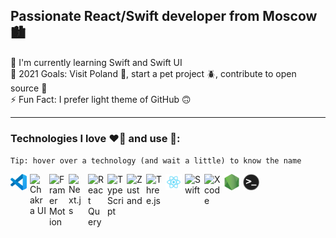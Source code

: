 ## Passionate React/Swift developer from Moscow 🏙️
:seedling: I'm currently learning Swift and Swift UI   
:crystal_ball: 2021 Goals: Visit Poland :ocean:, start a pet project :beetle:, contribute to open source :floppy_disk:  
:zap: Fun Fact: I prefer light theme of GitHub 🙃

<hr />

### Technologies I love ❤️‍🔥 and use 🔨:
`Tip: hover over a technology (and wait a little) to know the name`

<img align="left" alt="Visual Studio Code" title="Visual Studio Code" width="26px" style="margin-right: 5px" src="https://raw.githubusercontent.com/github/explore/80688e429a7d4ef2fca1e82350fe8e3517d3494d/topics/visual-studio-code/visual-studio-code.png" />
<img align="left" alt="Chakra UI" title="Chakra UI" width="26px" style="margin-right: 5px" src="https://i.ibb.co/v1X8Qxy/chakra.png" />
<img align="left" alt="Framer Motion" title="Framer Motion" width="26px" style="margin-right: 5px" src="https://i.ibb.co/3fJr4rS/framer-motion.png" />
<img align="left" alt="Next.js" title="Next.js" width="26px" style="margin-right: 5px" src="https://i.ibb.co/kgDhQGT/next-js.png" />
<img align="left" alt="React Query" title="React Query" width="26px" style="margin-right: 5px" src="https://miro.medium.com/max/400/1*Yt_kxgaoVwFX_lO3lwZPlg.png" />
<img align="left" alt="TypeScript" title="TypeScript" width="26px" style="margin-right: 5px" src="https://firebasestorage.googleapis.com/v0/b/portfolioform-60d02.appspot.com/o/SVG%2Ftypescript.svg?alt=media&token=d4a49d4e-42f5-4ab3-897b-f350f6b17ae3" />
<img align="left" alt="Zustand" title="Zustand" width="26px" style="margin-right: 5px" src="https://emojipedia-us.s3.dualstack.us-west-1.amazonaws.com/thumbs/320/apple/285/bear_1f43b.png" />
<img align="left" alt="Three.js" title="Three.js" width="26px" style="margin-right: 5px" src="https://aws1.discourse-cdn.com/standard17/uploads/threejs/original/2X/c/c74c5243388bbfa21a39c3e824ddba702a623dec.png" />
<img align="left" alt="React" title="React" width="26px" style="margin-right: 5px" src="https://raw.githubusercontent.com/github/explore/80688e429a7d4ef2fca1e82350fe8e3517d3494d/topics/react/react.png" />
<img align="left" alt="Swift" title="Swift" width="26px" style="margin-right: 5px" src="https://www.clipartmax.com/png/full/188-1887633_bird-logo-vector-2-buy-clip-art-swift-logo.png" />
<img align="left" alt="Xcode" title="Fucking Xcode" width="26px" style="margin-right: 5px" src="https://i.ibb.co/DYBCs2f/jkfo-DUVz-removebg-preview-1.png" />
<img align="left" alt="Node.js" title="Node.js" width="26px" style="margin-right: 5px" src="https://raw.githubusercontent.com/github/explore/80688e429a7d4ef2fca1e82350fe8e3517d3494d/topics/nodejs/nodejs.png" />
<img align="left" alt="Bash" title="Bash" width="26px" style="margin-right: 5px" src="https://raw.githubusercontent.com/github/explore/80688e429a7d4ef2fca1e82350fe8e3517d3494d/topics/terminal/terminal.png" />
